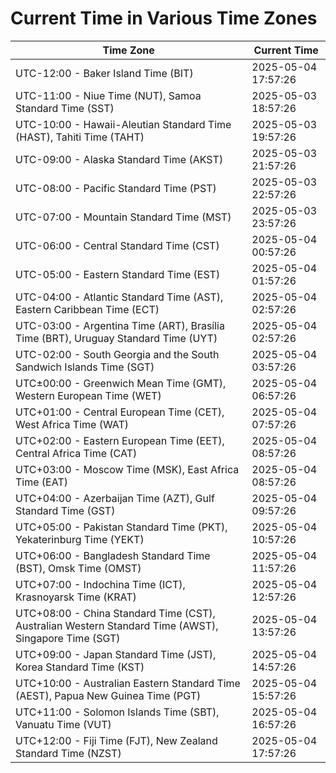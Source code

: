# Current Time in Various Time Zones

| Time Zone | Current Time |
|-----------|--------------|
| UTC-12:00 - Baker Island Time (BIT) | 2025-05-04 17:57:26 |
| UTC-11:00 - Niue Time (NUT), Samoa Standard Time (SST) | 2025-05-03 18:57:26 |
| UTC-10:00 - Hawaii-Aleutian Standard Time (HAST), Tahiti Time (TAHT) | 2025-05-03 19:57:26 |
| UTC-09:00 - Alaska Standard Time (AKST) | 2025-05-03 21:57:26 |
| UTC-08:00 - Pacific Standard Time (PST) | 2025-05-03 22:57:26 |
| UTC-07:00 - Mountain Standard Time (MST) | 2025-05-03 23:57:26 |
| UTC-06:00 - Central Standard Time (CST) | 2025-05-04 00:57:26 |
| UTC-05:00 - Eastern Standard Time (EST) | 2025-05-04 01:57:26 |
| UTC-04:00 - Atlantic Standard Time (AST), Eastern Caribbean Time (ECT) | 2025-05-04 02:57:26 |
| UTC-03:00 - Argentina Time (ART), Brasília Time (BRT), Uruguay Standard Time (UYT) | 2025-05-04 02:57:26 |
| UTC-02:00 - South Georgia and the South Sandwich Islands Time (SGT) | 2025-05-04 03:57:26 |
| UTC±00:00 - Greenwich Mean Time (GMT), Western European Time (WET) | 2025-05-04 06:57:26 |
| UTC+01:00 - Central European Time (CET), West Africa Time (WAT) | 2025-05-04 07:57:26 |
| UTC+02:00 - Eastern European Time (EET), Central Africa Time (CAT) | 2025-05-04 08:57:26 |
| UTC+03:00 - Moscow Time (MSK), East Africa Time (EAT) | 2025-05-04 08:57:26 |
| UTC+04:00 - Azerbaijan Time (AZT), Gulf Standard Time (GST) | 2025-05-04 09:57:26 |
| UTC+05:00 - Pakistan Standard Time (PKT), Yekaterinburg Time (YEKT) | 2025-05-04 10:57:26 |
| UTC+06:00 - Bangladesh Standard Time (BST), Omsk Time (OMST) | 2025-05-04 11:57:26 |
| UTC+07:00 - Indochina Time (ICT), Krasnoyarsk Time (KRAT) | 2025-05-04 12:57:26 |
| UTC+08:00 - China Standard Time (CST), Australian Western Standard Time (AWST), Singapore Time (SGT) | 2025-05-04 13:57:26 |
| UTC+09:00 - Japan Standard Time (JST), Korea Standard Time (KST) | 2025-05-04 14:57:26 |
| UTC+10:00 - Australian Eastern Standard Time (AEST), Papua New Guinea Time (PGT) | 2025-05-04 15:57:26 |
| UTC+11:00 - Solomon Islands Time (SBT), Vanuatu Time (VUT) | 2025-05-04 16:57:26 |
| UTC+12:00 - Fiji Time (FJT), New Zealand Standard Time (NZST) | 2025-05-04 17:57:26 |
